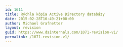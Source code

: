 ```yaml
---
id: 1611
title: Rýchla kópia Active Directory databázy
date: 2015-02-28T16:49:21+00:00
author: Michael Grafnetter
layout: revision
guid: https://www.dsinternals.com/1071-revision-v1/
permalink: /1071-revision-v1/
---
```

